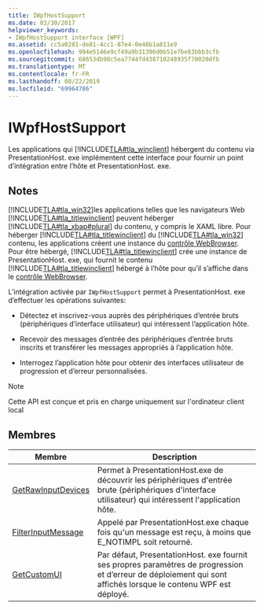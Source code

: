 ```yaml
---
title: IWpfHostSupport
ms.date: 03/30/2017
helpviewer_keywords:
- IWpfHostSupport interface [WPF]
ms.assetid: cc5a0281-de81-4cc1-87e4-0e46b1a811e9
ms.openlocfilehash: 994e5146e9cf49a9b31396d0b51e7be83bbb3cfb
ms.sourcegitcommit: 68653db98c5ea7744fd438710248935f70020dfb
ms.translationtype: MT
ms.contentlocale: fr-FR
ms.lasthandoff: 08/22/2019
ms.locfileid: "69964786"
---
```

# <a name="iwpfhostsupport"></a>IWpfHostSupport
Les applications qui [!INCLUDE[TLA#tla_winclient](../../../../includes/tlasharptla-winclient-md.md)] hébergent du contenu via PresentationHost. exe implémentent cette interface pour fournir un point d’intégration entre l’hôte et PresentationHost. exe.  
  
## <a name="remarks"></a>Notes  
 [!INCLUDE[TLA#tla_win32](../../../../includes/tlasharptla-win32-md.md)]les applications telles que les navigateurs Web [!INCLUDE[TLA#tla_titlewinclient](../../../../includes/tlasharptla-titlewinclient-md.md)] peuvent héberger [!INCLUDE[TLA#tla_xbap#plural](../../../../includes/tlasharptla-xbapsharpplural-md.md)] du contenu, y compris le XAML libre. Pour héberger [!INCLUDE[TLA#tla_titlewinclient](../../../../includes/tlasharptla-titlewinclient-md.md)] du [!INCLUDE[TLA#tla_win32](../../../../includes/tlasharptla-win32-md.md)] contenu, les applications créent une instance du [contrôle WebBrowser](https://go.microsoft.com/fwlink/?LinkId=97911). Pour être hébergé, [!INCLUDE[TLA#tla_titlewinclient](../../../../includes/tlasharptla-titlewinclient-md.md)] crée une instance de PresentationHost. exe, qui fournit le contenu [!INCLUDE[TLA#tla_titlewinclient](../../../../includes/tlasharptla-titlewinclient-md.md)] hébergé à l’hôte pour qu’il s’affiche dans le [contrôle WebBrowser](https://go.microsoft.com/fwlink/?LinkId=97911).  
  
 L’intégration activée par `IWpfHostSupport` permet à PresentationHost. exe d’effectuer les opérations suivantes:  
  
- Détectez et inscrivez-vous auprès des périphériques d’entrée bruts (périphériques d’interface utilisateur) qui intéressent l’application hôte.  
  
- Recevoir des messages d’entrée des périphériques d’entrée bruts inscrits et transférer les messages appropriés à l’application hôte.  
  
- Interrogez l’application hôte pour obtenir des interfaces utilisateur de progression et d’erreur personnalisées.  
  
> [!NOTE]
> Cette API est conçue et pris en charge uniquement sur l'ordinateur client local  
  
## <a name="members"></a>Membres  
  
|Membre|Description|  
|------------|-----------------|  
|[GetRawInputDevices](getrawinputdevices.md)|Permet à PresentationHost.exe de découvrir les périphériques d'entrée brute (périphériques d'interface utilisateur) qui intéressent l'application hôte.|  
|[FilterInputMessage](filterinputmessage.md)|Appelé par PresentationHost.exe chaque fois qu'un message est reçu, à moins que E_NOTIMPL soit retourné.|  
|[GetCustomUI](getcustomui.md)|Par défaut, PresentationHost. exe fournit ses propres paramètres de progression et d’erreur de déploiement qui sont affichés lorsque le contenu WPF est déployé.|
